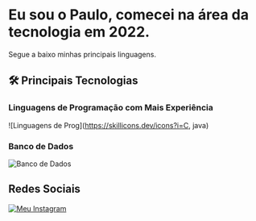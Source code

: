 # Eu sou o Paulo, comecei na área da tecnologia em 2022.
Segue a baixo minhas principais linguagens.

## 🛠️ Principais Tecnologias

### Linguagens de Programação com Mais Experiência
![Linguagens de Prog](https://skillicons.dev/icons?i=C, java)

### Banco de Dados
![Banco de Dados](https://skillicons.dev/icons?i=postgres)

## Redes Sociais
[![Meu Instagram](https://skillicons.dev/icons?i=instagram)](https://www.instagram.com/paulohuwer367)
